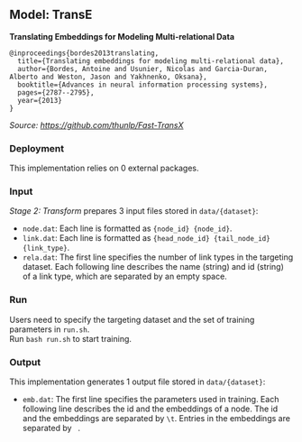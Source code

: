 ## Model: TransE

**Translating Embeddings for Modeling Multi-relational Data**
```
@inproceedings{bordes2013translating,
  title={Translating embeddings for modeling multi-relational data},
  author={Bordes, Antoine and Usunier, Nicolas and Garcia-Duran, Alberto and Weston, Jason and Yakhnenko, Oksana},
  booktitle={Advances in neural information processing systems},
  pages={2787--2795},
  year={2013}
}
```

*Source: https://github.com/thunlp/Fast-TransX*

### Deployment

This implementation relies on 0 external packages.

### Input

*Stage 2: Transform* prepares 3 input files stored in ```data/{dataset}```:
- ```node.dat```: Each line is formatted as ```{node_id} {node_id}```.
- ```link.dat```: Each line is formatted as ```{head_node_id} {tail_node_id} {link_type}```.
- ```rela.dat```: The first line specifies the number of link types in the targeting dataset. Each following line describes the name (string) and id (string) of a link type, which are separated by an empty space.

### Run

Users need to specify the targeting dataset and the set of training parameters in ```run.sh```. <br /> 
Run ```bash run.sh``` to start training.

### Output

This implementation generates 1 output file stored in ```data/{dataset}```:
- ```emb.dat```: The first line specifies the parameters used in training. Each following line describes the id and the embeddings of a node. The id and the embeddings are separated by ```\t```. Entries in the embeddings are separated by ``` ```.